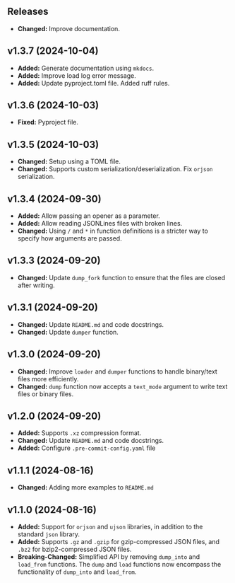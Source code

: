 ## Releases ##

- **Changed:** Improve documentation.

## v1.3.7 (2024-10-04) ##

- **Added:** Generate documentation using `mkdocs`.
- **Added:** Improve load log error message.
- **Added:** Update pyproject.toml file. Added ruff rules.

## v1.3.6 (2024-10-03) ##

- **Fixed:** Pyproject file.

## v1.3.5 (2024-10-03) ##

- **Changed:** Setup using a TOML file.
- **Changed:** Supports custom serialization/deserialization. Fix `orjson` serialization.

## v1.3.4 (2024-09-30) ##

- **Added:** Allow passing an opener as a parameter.
- **Added:** Allow reading JSONLines files with broken lines.
- **Changed:** Using `/` and `*` in function definitions is a stricter way to specify how arguments are passed.

## v1.3.3 (2024-09-20) ##

- **Changed:** Update `dump_fork` function to ensure that the files are closed after writing.

## v1.3.1 (2024-09-20) ##

- **Changed:** Update `README.md` and code docstrings.
- **Changed:** Update `dumper` function.

## v1.3.0 (2024-09-20) ##

- **Changed:** Improve `loader` and `dumper` functions to handle binary/text files more efficiently.
- **Changed:** `dump` function now accepts a `text_mode` argument to write text files or binary files.

## v1.2.0 (2024-09-20) ##

- **Added:** Supports `.xz` compression format.
- **Changed:** Update `README.md` and code docstrings.
- **Added:** Configure `.pre-commit-config.yaml` file

## v1.1.1 (2024-08-16) ##

- **Changed:** Adding more examples to `README.md`

## v1.1.0 (2024-08-16) ##

- **Added:** Support for `orjson` and `ujson` libraries, in addition to the standard `json` library.
- **Added:** Supports `.gz` and `.gzip` for gzip-compressed JSON files, and `.bz2` for bzip2-compressed JSON files.
- **Breaking-Changed:** Simplified API by removing `dump_into` and `load_from` functions. The `dump` and `load`
  functions now
  encompass the functionality of `dump_into` and `load_from`.
